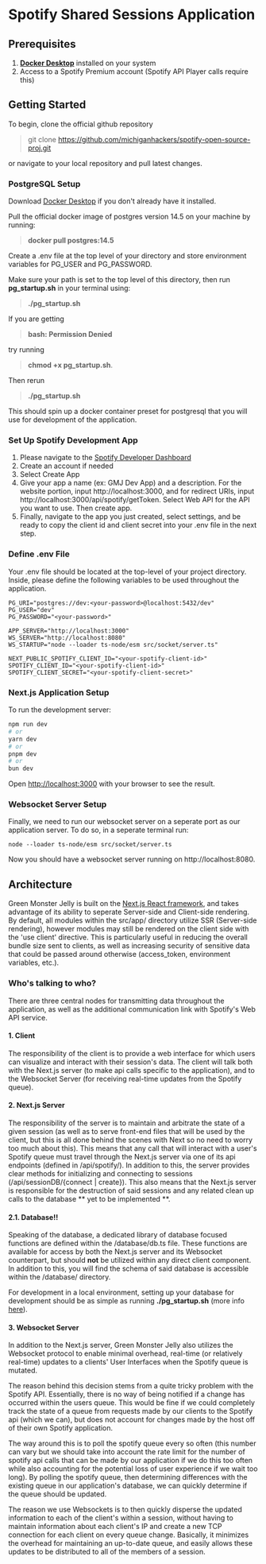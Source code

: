 
# Spotify Shared Sessions Application

## Prerequisites
1. **[Docker Desktop](https://www.docker.com/products/docker-desktop/)** installed on your system
2. Access to a Spotify Premium account (Spotify API Player calls require this)

## Getting Started

To begin, clone the official github repository
> git clone https://github.com/michiganhackers/spotify-open-source-proj.git

or navigate to your local repository and pull latest changes.

### <a name="postgresql-setup"></a>PostgreSQL Setup
Download [Docker Desktop](https://www.docker.com/products/docker-desktop/) if you don't already have it installed.

Pull the official docker image of postgres version 14.5 on your machine by running:

> **docker pull postgres:14.5**

Create a .env file at the top level of your directory and store environment variables for PG_USER and PG_PASSWORD.

Make sure your path is set to the top level of this directory, then run **pg_startup.sh** in your terminal using:

> **./pg_startup.sh**

If you are getting 
> **bash: Permission Denied**

try running 
> **chmod +x pg_startup.sh**.

Then rerun
> **./pg_startup.sh**

This should spin up a docker container preset for postgresql that you will use for development of the application.

### Set Up Spotify Development App

1. Please navigate to the [Spotify Developer Dashboard](https://developer.spotify.com/dashboard)
2. Create an account if needed
3. Select Create App
4. Give your app a name (ex: GMJ Dev App) and a description. For the website portion, input http://localhost:3000, and for redirect URIs, input http://localhost:3000/api/spotify/getToken. Select Web API for the API you want to use. Then create app.
5. Finally, navigate to the app you just created, select settings, and be ready to copy the client id and client secret into your .env file in the next step.

### Define .env File

Your .env file should be located at the top-level of your project directory. Inside, please define the following variables to be used throughout the application.
```
PG_URI="postgres://dev:<your-password>@localhost:5432/dev"
PG_USER="dev"
PG_PASSWORD="<your-password>"

APP_SERVER="http://localhost:3000"
WS_SERVER="http://localhost:8080"
WS_STARTUP="node --loader ts-node/esm src/socket/server.ts"

NEXT_PUBLIC_SPOTIFY_CLIENT_ID="<your-spotify-client-id>"
SPOTIFY_CLIENT_ID="<your-spotify-client-id>"
SPOTIFY_CLIENT_SECRET="<your-spotify-client-secret>"
```

### Next.js Application Setup

To run the development server:

```bash
npm run dev
# or
yarn dev
# or
pnpm dev
# or
bun dev
```

Open [http://localhost:3000](http://localhost:3000) with your browser to see the result.

### Websocket Server Setup

Finally, we need to run our websocket server on a seperate port as our application server. To do so, in a seperate terminal run:

```
node --loader ts-node/esm src/socket/server.ts
```

Now you should have a websocket server running on http://localhost:8080.

## Architecture

Green Monster Jelly is built on the [Next.js React framework](https://nextjs.org/), and takes advantage of its ability to seperate Server-side and Client-side rendering. By default, all modules within the src/app/ directory utilize SSR (Server-side rendering), however modules may still be rendered on the client side with the 'use client' directive. This is particularly useful in reducing the overall bundle size sent to clients, as well as increasing security of sensitive data that could be passed around otherwise (access_token, environment variables, etc.).

### Who's talking to who?

There are three central nodes for transmitting data throughout the application, as well as the additional communication link with Spotify's Web API service. 

#### 1. Client

The responsibility of the client is to provide a web interface for which users can visualize and interact with their session's data. The client will talk both with the Next.js server (to make api calls specific to the application), and to the Websocket Server (for receiving real-time updates from the Spotify queue).

#### 2. Next.js Server

The responsibility of the server is to maintain and arbitrate the state of a given session (as well as to serve front-end files that will be used by the client, but this is all done behind the scenes with Next so no need to worry too much about this). This means that any call that will interact with a user's Spotify queue must travel through the Next.js server via one of its api endpoints (defined in /api/spotify/). In addition to this, the server provides clear methods for initializing and connecting to sessions (/api/sessionDB/{connect | create}). This also means that the Next.js server is responsible for the destruction of said sessions and any related clean up calls to the database ** yet to be implemented **.

#### 2.1. Database!!
Speaking of the database, a dedicated library of database focused functions are defined within the /database/db.ts file. These functions are available for access by both the Next.js server and its Websocket counterpart, but should **not** be utilized within any direct client component. In addition to this, you will find the schema of said database is accessible within the /database/ directory.

For development in a local environment, setting up your database for development should be as simple as running **./pg_startup.sh** (more info [here](#postgresql-setup)).

#### 3. Websocket Server

In addition to the Next.js server, Green Monster Jelly also utilizes the Websocket protocol to enable minimal overhead, real-time (or relatively real-time) updates to a clients' User Interfaces when the Spotify queue is mutated.

The reason behind this decision stems from a quite tricky problem with the Spotify API. Essentially, there is no way of being notified if a change has occurred within the users queue. This would be fine if we could completely track the state of a queue from requests made by our clients to the Spotify api (which we can), but does not account for changes made by the host off of their own Spotify application.

The way around this is to poll the spotify queue every so often (this number can vary but we should take into account the rate limit for the number of spotify api calls that can be made by our application if we do this too often while also accounting for the potential loss of user experience if we wait too long). By polling the spotify queue, then determining differences with the existing queue in our application's database, we can quickly determine if the queue should be updated.

The reason we use Websockets is to then quickly disperse the updated information to each of the client's within a session, without having to maintain information about each client's IP and create a new TCP connection for each client on every queue change. Basically, it minimizes the overhead for maintaining an up-to-date queue, and easily allows these updates to be distributed to all of the members of a session.
